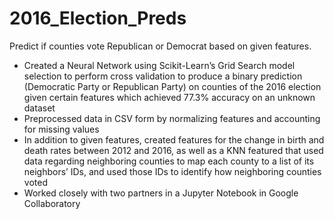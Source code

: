 # 2016_Election_Preds
Predict if counties vote Republican or Democrat based on given features.

- Created a Neural Network using Scikit-Learn’s Grid Search model selection to perform cross validation to produce a binary prediction (Democratic Party or Republican Party) on counties of the 2016 election given certain features which achieved 77.3% accuracy on an unknown dataset
-  Preprocessed data in CSV form by normalizing features and accounting for missing values
-  In addition to given features, created features for the change in birth and death rates between 2012 and 2016, as well as a KNN featured that used data regarding neighboring counties to map each county to a list of its neighbors’ IDs, and used those IDs to identify how neighboring counties voted
-  Worked closely with two partners in a Jupyter Notebook in Google Collaboratory

